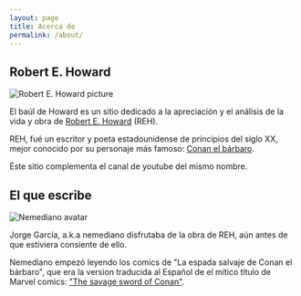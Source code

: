 ```yaml
---
layout: page
title: Acerca de
permalink: /about/
---
```


## Robert E. Howard

![Robert E. Howard picture](../static/images/RobertHoward.jpg "Robert E. Howard")

El baúl de Howard es un sitio dedicado a la apreciación y el análisis de la vida y obra de [Robert E. Howard](https://en.wikipedia.org/wiki/Robert_E._Howard) (REH).

REH, fué un escritor y poeta estadounidense de principios del siglo XX, mejor conocido por su personaje más famoso: [Conan el bárbaro](https://en.wikipedia.org/wiki/Conan_the_Barbarian).

Éste sitio complementa el canal de youtube del mismo nombre.

## El que escribe

![Nemediano avatar](../static/images/Avatar.jpg "Nemediano")

Jorge García, a.k.a nemediano disfrutaba de la obra de REH, aún antes de que estiviera consiente de ello.

Nemediano empezó leyendo los comics de "La espada salvaje de Conan el bárbaro", que era la version traducida al Español de el mítico título de Marvel comics: ["The savage sword of Conan"](https://en.wikipedia.org/wiki/Savage_Sword_of_Conan).

